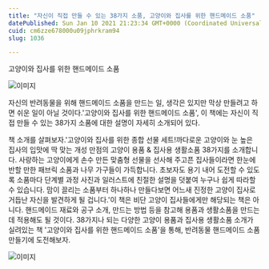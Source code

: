 ```yaml
---
title: "자신이 직접 만들 수 있는 38가지 소품, 고양이와 집사를 위한 핸드메이드 소품"
datePublished: Sun Jan 10 2021 21:23:34 GMT+0000 (Coordinated Universal Time)
cuid: cm6zze678000u09jphrkram94
slug: 1036

---
```



고양이와 집사를 위한 핸드메이드 소품

![이미지](https://cdn.hashnode.com/res/hashnode/image/upload/v1739248065830/9fb41cb2-7ea2-46c5-8574-067339e22670.jpeg)

자신의 반려동물을 위해 핸드메이드 소품을 만드는 일, 생각은 있지만 막상 만들려고 하면 쉬운 일이 아닐 것이다.'고양이와 집사를 위한 핸드메이드 소품', 이 책에는 자신이 직접 만들 수 있는 38가지 소품에 대한 설명이 자세히 소개되어 있다.

책 소개를 살펴보자.'고양이와 집사를 위한 종합 선물 세트!까다로운 고양이와 눈 높은 집사의 입맛에 딱 맞는 개성 만점의 고양이 용품 & 집사용 생활소품 38가지를 소개합니다. 사랑하는 고양이에게 손수 만든 맞춤형 선물을 선사해 주고픈 집사들이라면 한눈에 반할 만한 패브릭 소품과 나무 가구들이 가득합니다. 초보자도 용기 내어 도전할 수 있도록 소품마다 단계별 과정 사진과 일러스트에 친절한 설명을 덧붙여 누구나 쉽게 따라할 수 있습니다. 맘이 끌리는 소품부터 하나하나 만들다보면 어느새 진정한 고양이 집사로 거듭난 자신을 발견하게 될 겁니다.'이 책은 비단 고양이 집사들에게만 해당되는 책은 아니다. 핸드메이드 재료와 공구 소개, 만드는 방법 등을 참고해 용품과 생활소품을 만드는데 적용해도 될 것이다. 38가지나 되는 다양한 고양이 용품과 집사용 생활소품 소개가 실려있는 책 '고양이와 집사를 위한 핸드메이드 소품'을 통해, 반려동물 핸드메이드 소품만들기에 도전해보자.

![이미지](https://cdn.hashnode.com/res/hashnode/image/upload/v1739248066880/be1815bc-6fc6-4eb1-9722-2b71f41d8031.jpeg)